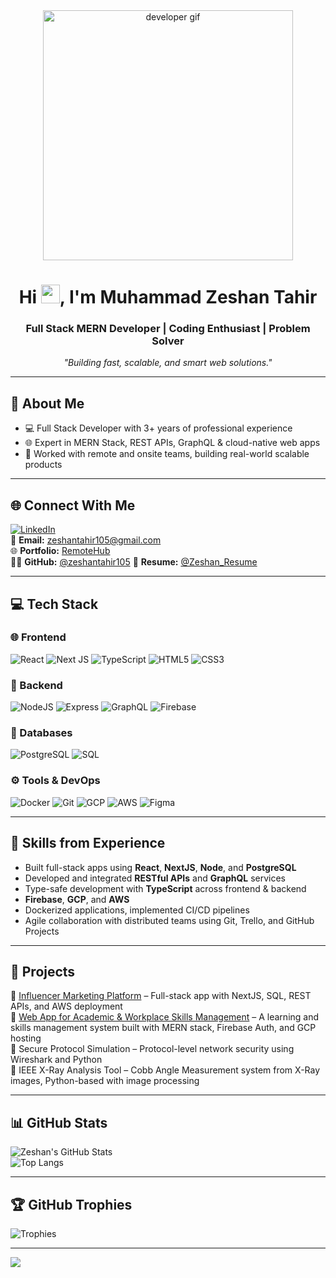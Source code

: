 <div align="center">
  <a href="#">
    <img width="400px" height="auto" src="https://raw.githubusercontent.com/abhisheknaiidu/abhisheknaiidu/master/code.gif" alt="developer gif"/>
  </a>
</div>

<h1 align="center">Hi <img src="https://raw.githubusercontent.com/MartinHeinz/MartinHeinz/master/wave.gif" width="30px" />, I'm Muhammad Zeshan Tahir</h1>
<h3 align="center">Full Stack MERN Developer | Coding Enthusiast | Problem Solver</h3>

<p align="center"><em>"Building fast, scalable, and smart web solutions."</em></p>

---

## 💫 About Me
- 💻 Full Stack Developer with 3+ years of professional experience
- 🌐 Expert in MERN Stack, REST APIs, GraphQL & cloud-native web apps
- 🔄 Worked with remote and onsite teams, building real-world scalable products

---

## 🌐 Connect With Me

[![LinkedIn](https://img.shields.io/badge/LinkedIn-%230077B5.svg?logo=linkedin&logoColor=white)](https://www.linkedin.com/in/muhammad-zeshan-tahir-638423179)  
📧 **Email:** [zeshantahir105@gmail.com](mailto:zeshantahir105@gmail.com)  
🌐 **Portfolio:** [RemoteHub](https://www.remotehub.com/m.zeshan.tahir/portfolios)  
🧑‍💻 **GitHub:** [@zeshantahir105](https://github.com/zeshantahir105)
📄 **Resume:** [@Zeshan_Resume](https://drive.google.com/file/d/1UFktjWZRFMF2x7qSnl0X-OfWrkXYqE8K/view?usp=sharing)

---

## 💻 Tech Stack

### 🌐 Frontend  
![React](https://img.shields.io/badge/react-%2320232a.svg?style=for-the-badge&logo=react&logoColor=%2361DAFB)  ![Next JS](https://img.shields.io/badge/next.js-black?style=for-the-badge&logo=next.js&logoColor=white)  ![TypeScript](https://img.shields.io/badge/typescript-%23007ACC.svg?style=for-the-badge&logo=typescript&logoColor=white)  ![HTML5](https://img.shields.io/badge/html5-%23E34F26.svg?style=for-the-badge&logo=html5&logoColor=white)  ![CSS3](https://img.shields.io/badge/css3-%231572B6.svg?style=for-the-badge&logo=css3&logoColor=white)

### 🧠 Backend  
![NodeJS](https://img.shields.io/badge/node.js-6DA55F?style=for-the-badge&logo=node.js&logoColor=white)  ![Express](https://img.shields.io/badge/express.js-%23404d59.svg?style=for-the-badge&logo=express&logoColor=white)  ![GraphQL](https://img.shields.io/badge/graphql-E10098?style=for-the-badge&logo=graphql&logoColor=white)   ![Firebase](https://img.shields.io/badge/firebase-FFCA28?style=for-the-badge&logo=firebase&logoColor=black)

### 🧮 Databases  
![PostgreSQL](https://img.shields.io/badge/PostgreSQL-316192?style=for-the-badge&logo=postgresql&logoColor=white)  ![SQL](https://img.shields.io/badge/SQL-%2307405e.svg?style=for-the-badge&logo=sqlite&logoColor=white)

### ⚙️ Tools & DevOps  
![Docker](https://img.shields.io/badge/docker-%230db7ed.svg?style=for-the-badge&logo=docker&logoColor=white)  ![Git](https://img.shields.io/badge/git-%23F05033.svg?style=for-the-badge&logo=git&logoColor=white)  ![GCP](https://img.shields.io/badge/GCP-%234285F4.svg?style=for-the-badge&logo=google-cloud&logoColor=white)  ![AWS](https://img.shields.io/badge/AWS-%23FF9900.svg?style=for-the-badge&logo=amazon-aws&logoColor=white)  ![Figma](https://img.shields.io/badge/figma-%23F24E1E.svg?style=for-the-badge&logo=figma&logoColor=white)

---

## 🔧 Skills from Experience

- Built full-stack apps using **React**, **NextJS**, **Node**, and **PostgreSQL**
- Developed and integrated **RESTful APIs** and **GraphQL** services
- Type-safe development with **TypeScript** across frontend & backend
- **Firebase**, **GCP**, and **AWS**
- Dockerized applications, implemented CI/CD pipelines
- Agile collaboration with distributed teams using Git, Trello, and GitHub Projects

---

## 📌 Projects

🔹 [Influencer Marketing Platform](https://luagroup.com/) – Full-stack app with NextJS, SQL, REST APIs, and AWS deployment  
🔹 [Web App for Academic & Workplace Skills Management](https://mari.com/) – A learning and skills management system built with MERN stack, Firebase Auth, and GCP hosting  
🔹 Secure Protocol Simulation – Protocol-level network security using Wireshark and Python  
🔹 IEEE X-Ray Analysis Tool – Cobb Angle Measurement system from X-Ray images, Python-based with image processing

---

## 📊 GitHub Stats

![Zeshan's GitHub Stats](https://github-readme-stats.vercel.app/api?username=zeshantahir105&show_icons=true&theme=tokyonight&hide_border=true)  
![Top Langs](https://github-readme-stats.vercel.app/api/top-langs/?username=zeshantahir105&layout=compact&theme=tokyonight&hide_border=true)

---

## 🏆 GitHub Trophies

![Trophies](https://github-profile-trophy.vercel.app/?username=zeshantahir105&theme=tokyonight&no-frame=true&margin-w=4)

---

[![](https://visitcount.itsvg.in/api?id=zeshantahir105&icon=0&color=0)](https://visitcount.itsvg.in)
